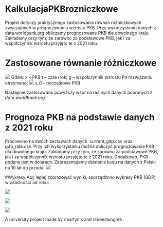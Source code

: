 # KalkulacjaPKBrozniczkowe

Projekt dotyczy praktycznego zastosowania równań różniczkowych zwyczajnych w prognozowaniu wzrostu PKB. Przy wykorzystaniu danych z data.worldbank.org obliczamy prognozowane PKB dla dowolnego kraju. Zakładamy przy tym, że zarówno za podstawowe PKB, jak i za współczynnik wzrostu przyjęto te z 2021 roku. 

# Zastosowane równanie różniczkowe
![](https://user-images.githubusercontent.com/112055662/221304001-6fb1b287-397a-4032-96c9-708bf0fb9fd0.png)
Gdzie:
x – PKB
t – czas (rok)
g – współczynnik wzrostu
Po rozwiązaniu otrzymano:
![](https://user-images.githubusercontent.com/112055662/221303895-474aab97-8a6b-4f62-9fe2-ad8a371e54aa.png)
x_0 – początkowe PKB

Następnie zastosowano powyższy wzór na realnych danych pobranych z _data.worldbank.org_.

#	Prognoza PKB na podstawie danych z 2021 roku
Pracowano na dwóch zestawach danych: current_gdp.csv oraz gdp_rate.csv.
Przy ich wykorzystaniu można obliczyć prognozowanie PKB dla dowolnego kraju. Zakładamy przy tym, że zarówno za podstawowe PKB, jak i za współczynnik wzrostu przyjęto te z 2021 roku.
Dodatkowo, PKB podane jest w dolarach.
Zaprezentujemy działanie kodu na danych z Polski na 10 lat do przodu.
![](https://user-images.githubusercontent.com/112055662/221304318-bb29cddc-3b5a-43d3-b582-1989361bacb9.png)

#Wykresy 
Aby lepiej zobrazować wyniki, sporządzono wykresy PKB (GDP) w zależności od roku:

![](https://user-images.githubusercontent.com/112055662/221303432-d13c34c9-929c-48fe-9be3-50e445b7a977.png)

![](https://user-images.githubusercontent.com/112055662/221303439-3c39bedd-e750-4a11-a560-680ba11fa369.png)

![](https://user-images.githubusercontent.com/112055662/221303448-a8907d7b-1cce-49e2-8c80-d90c90f74739.gif)

A university project made by /martynix and /abeestungme .
